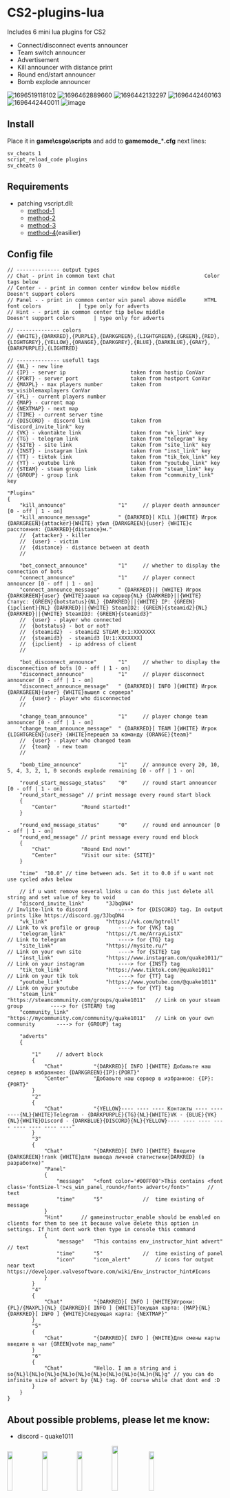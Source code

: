 # CS2-plugins-lua
Includes 6 mini lua plugins for CS2

- Connect/disconnect events announcer
- Team switch announcer
- Advertisement
- Kill announcer with distance print
- Round end/start announcer
- Bomb explode announcer

![1696519118102](https://github.com/Quake1011/CS2-plugins-lua/assets/58555031/b8828d36-0c12-4194-969a-642f20feb42c)
![1696462889660](https://github.com/Quake1011/CS2-plugins-lua/assets/58555031/d577bdcf-8061-438d-b99a-36e2fb518a63)
![1696442132297](https://github.com/Quake1011/CS2-plugins-lua/assets/58555031/c9c87e28-922b-4b4d-8d0c-03767a1556a3)
![1696442460163](https://github.com/Quake1011/CS2-plugins-lua/assets/58555031/1b648968-de98-453f-8848-7c514f71a266)
![1696442440011](https://github.com/Quake1011/CS2-plugins-lua/assets/58555031/a64fc621-9969-4fab-bf96-d1c6e2b0fff5)
![image](https://github.com/Quake1011/CS2-plugins-lua/assets/58555031/64fafb2d-45d1-49ae-bec1-0b1a80cef984)

## Install
Place it in **game\csgo\scripts** and add to **gamemode_*****.cfg** next lines:
```
sv_cheats 1
script_reload_code plugins
sv_cheats 0
```

## Requirements
- patching vscript.dll:
	- [method-1](https://hlmod.net/threads/source-2-skripting.64842/post-631602)
	- [method-2](https://github.com/Source2ZE/LuaUnlocker)
 	- [method-3](https://github.com/bklol/vscriptPatch/tree/main)
 	- [method-4](https://hlmod.net/threads/source-2-skripting.64842/page-6#post-631991)(easilier)

## Config file 
```
// -------------- output types
// Chat - print in common text chat								Color tags below
// Center - - print in common center window below middle		Doesn't support colors
// Panel - - print in common center win panel above middle		HTML font colors			| type only for adverts
// Hint - - print in common center tip below middle				Doesn't support colors      | type only for adverts

// -------------- colors
// {WHITE},{DARKRED},{PURPLE},{DARKGREEN},{LIGHTGREEN},{GREEN},{RED},{LIGHTGREY},{YELLOW},{ORANGE},{DARKGREY},{BLUE},{DARKBLUE},{GRAY},{DARKPURPLE},{LIGHTRED}

// -------------- usefull tags
// {NL} - new line
// {IP}	- server ip						taken from hostip ConVar
// {PORT} - server port					taken from hostport ConVar
// {MAXPL} - max players number 		taken from sv_visiblemaxplayers ConVar
// {PL} - current players number
// {MAP} - current map
// {NEXTMAP} - next map
// {TIME} - current server time
// {DISCORD} - discord link 			taken from "discord_invite_link" key
// {VK} - vkontakte link 				taken from "vk_link" key
// {TG} - telegram link 				taken from "telegram" key
// {SITE} - site link					taken from "site_link" key
// {INST} - instagram link              taken from "inst_link" key
// {TT} - tiktok link                   taken from "tik_tok_link" key
// {YT} - youtube link					taken from "youtube_link" key
// {STEAM} - steam group link           taken from "steam_link" key
// {GROUP} - group link                 taken from "community_link" key

"Plugins"
{
	"kill_announce"					"1"		// player death announcer [0 - off | 1 - on]
	"kill_announce_message"			" {DARKRED}[ KILL ]{WHITE} Игрок {DARKGREEN}{attacker}{WHITE} убил {DARKGREEN}{user} {WHITE}с расстояния: {DARKRED}{distance}м."
	//	{attacker} - killer
	//	{user} - victim
	//	{distance} - distance between at death
	//
	
	"bot_connect_announce"			"1"		// whether to display the connection of bots 
	"connect_announce"				"1"		// player connect announcer [0 - off | 1 - on]
	"connect_announce_message"		" {DARKRED}|| {WHITE} Игрок {DARKGREEN}{user} {WHITE}зашел на сервер{NL} {DARKRED}||{WHITE} Статус: {GREEN}{botstatus}{NL} {DARKRED}||{WHITE} IP: {GREEN}{ipclient}{NL} {DARKRED}||{WHITE} SteamID2: {GREEN}{steamid2}{NL} {DARKRED}||{WHITE} SteamID3: {GREEN}{steamid3}"
	//	{user} - player who connected
	//	{botstatus}	- bot or not?
	//	{steamid2}	- steamid2 STEAM_0:1:XXXXXXX
	//	{steamid3}	- steamid3 [U:1:XXXXXXX]
	//	{ipclient}	- ip address of client
	//
	
	"bot_disconnect_announce"		"1"		// whether to display the disconnection of bots [0 - off | 1 - on]
	"disconnect_announce"			"1"		// player disconnect announcer [0 - off | 1 - on]
	"disconnect_announce_message"	" {DARKRED}[ INFO ]{WHITE} Игрок {DARKGREEN}{user} {WHITE}вышел с сервера"
	//	{user} - player who disconnected
	//
	
	"change_team_announce"			"1"		// player change team announcer [0 - off | 1 - on]
	"change_team_announce_message"	" {DARKRED}[ TEAM ]{WHITE} Игрок {LIGHTGREEN}{user} {WHITE}перешел за команду {ORANGE}{team}"
	//	{user} - player who changed team
	//	{team}	- new team
	//
	
	"bomb_time_announce"			"1"		// announce every 20, 10, 5, 4, 3, 2, 1, 0 seconds explode remaining [0 - off | 1 - on]
	
	"round_start_message_status"	"0"		// round start announcer [0 - off | 1 - on]
	"round_start_message" // print message every round start block
	{
		"Center"		"Round started!"
	}
	
	"round_end_message_status"		"0"		// round end announcer [0 - off | 1 - on]	
	"round_end_message"	// print message every round end block
	{
		"Chat"			"Round End now!"
		"Center"		"Visit our site: {SITE}"
	}
	
	"time" 	"10.0" // time between ads. Set it to 0.0 if u want not use cycled advs below
	
	// if u want remove several links u can do this just delete all string and set value of key to void
	"discord_invite_link"		"3JbqDN4"										// Invlite-link to discord 			----> for {DISCORD} tag. In output prints like https://discord.gg/3JbqDN4
	"vk_link"					"https://vk.com/bgtroll"						// Link to vk profile or group 		----> for {VK} tag
	"telegram_link"				"https://t.me/ArrayListX"						// Link to telegram  				----> for {TG} tag	
	"site_link"					"https://mysite.ru/"							// Link on your own site			----> for {SITE} tag
	"inst_link"					"https://www.instagram.com/quake1011/"			// Link on your instagram			----> for {INST} tag
	"tik_tok_link"				"https://www.tiktok.com/@quake1011"				// Link on your tik tok				----> for {TT} tag
	"youtube_link"				"https://www.youtube.com/@quake1011"			// Link on your youtube				----> for {YT} tag
	"steam_link"				"https://steamcommunity.com/groups/quake1011"	// Link on your steam group			----> for {STEAM} tag
	"community_link"			"https://mycommunity.com/community/quake1011"	// Link on your own community		----> for {GROUP} tag
	
	"adverts"  
	{	
		
		"1"		// advert block
		{
			"Chat"			"{DARKRED}[ INFO ]{WHITE} Добавьте наш сервер в избранное: {DARKGREEN}{IP}:{PORT}" 
			"Center"		"Добавьте наш сервер в избранное: {IP}:{PORT}"
		}
		"2"		
		{
			"Chat"			"{YELLOW}---- ---- ---- Контакты ---- ---- ----{NL}{WHITE}Telegram - {DARKPURPLE}{TG}{NL}{WHITE}VK - {BLUE}{VK}{NL}{WHITE}Discord - {DARKBLUE}{DISCORD}{NL}{YELLOW}---- ---- ---- ---- ---- ---- ---- ----"
		}
		"3"		
		{
			"Chat"			"{DARKRED}[ INFO ]{WHITE} Введите {DARKGREEN}!rank {WHITE}для вывода личной статистики{DARKRED} (в разработке)"
			"Panel"
			{
				"message"	"<font color='#00FF00'>This contains <font class='fontSize-l'>cs_win_panel_round</font> advert</font>"		// text 
				"time"		"5"				//  time existing of message 
			}
			"Hint"		// gameinstructor_enable should be enabled on clients for them to see it because valve delete this option in settings. If hint dont work then type in console this command
			{
				"message"	"This contains env_instructor_hint advert"	// text 
				"time"		"5"				//  time existing of panel 
				"icon"		"icon_alert"		// icons for output near text https://developer.valvesoftware.com/wiki/Env_instructor_hint#Icons
			}
		}
		"4"		
		{
			"Chat"			"{DARKRED}[ INFO ] {WHITE}Игроки: {PL}/{MAXPL}{NL} {DARKRED}[ INFO ] {WHITE}Текущая карта: {MAP}{NL} {DARKRED}[ INFO ] {WHITE}Следующая карта: {NEXTMAP}"
		}
		"5"		
		{
			"Chat"			"{DARKRED}[ INFO ] {WHITE}Для смены карты введите в чат {GREEN}vote map_name"
		}
		"6"		
		{
			"Chat"			"Hello. I am a string and i so{NL}l{NL}o{NL}o{NL}o{NL}o{NL}o{NL}o{NL}o{NL}n{NL}g" // you can do infinite size of advert by {NL} tag. Of course while chat dont end :D
		}
	}
}
```

## About possible problems, please let me know: 

- discord - quake1011

[<img src="https://i.ibb.co/tJTTmxP/vk-process-mining.png" width="15.3%"/>](https://vk.com/bgtroll)
[<img src="https://i.ibb.co/VjhryGb/png-transparent-brand-logo-steam-gump-s.png" width="15.3%"/>](https://hlmod.ru/members/palonez.92448/)
[<img src="https://i.ibb.co/xHZPN0g/s-l500.png" width="15.3%"/>](https://steamcommunity.com/id/comecamecame)
[<img src="https://i.ibb.co/S0LyzmX/tg-process-mining.png" width="16.3%"/>](https://t.me/ArrayListX)
[<img src="https://i.ibb.co/Tb2gprD/2056021.png" width="15.3%"/>](https://github.com/Quake1011)
